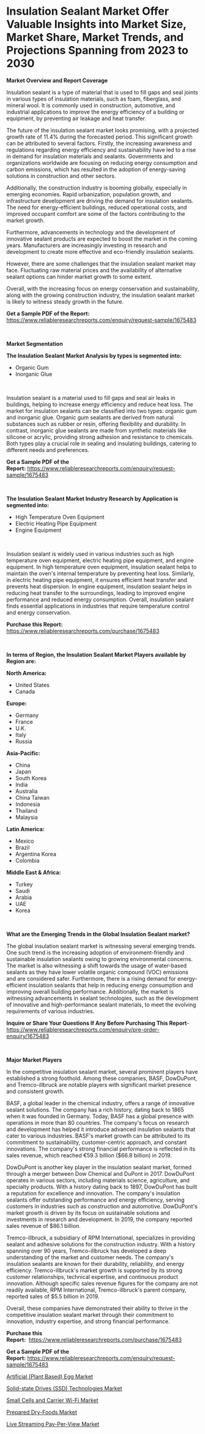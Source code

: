 <p><h1>Insulation Sealant Market Offer Valuable Insights into Market Size, Market Share, Market Trends, and Projections Spanning from 2023 to 2030</h1></p><p><strong>Market Overview and Report Coverage</strong></p>
<p><p>Insulation sealant is a type of material that is used to fill gaps and seal joints in various types of insulation materials, such as foam, fiberglass, and mineral wool. It is commonly used in construction, automotive, and industrial applications to improve the energy efficiency of a building or equipment, by preventing air leakage and heat transfer.</p><p>The future of the insulation sealant market looks promising, with a projected growth rate of 11.4% during the forecasted period. This significant growth can be attributed to several factors. Firstly, the increasing awareness and regulations regarding energy efficiency and sustainability have led to a rise in demand for insulation materials and sealants. Governments and organizations worldwide are focusing on reducing energy consumption and carbon emissions, which has resulted in the adoption of energy-saving solutions in construction and other sectors.</p><p>Additionally, the construction industry is booming globally, especially in emerging economies. Rapid urbanization, population growth, and infrastructure development are driving the demand for insulation sealants. The need for energy-efficient buildings, reduced operational costs, and improved occupant comfort are some of the factors contributing to the market growth.</p><p>Furthermore, advancements in technology and the development of innovative sealant products are expected to boost the market in the coming years. Manufacturers are increasingly investing in research and development to create more effective and eco-friendly insulation sealants.</p><p>However, there are some challenges that the insulation sealant market may face. Fluctuating raw material prices and the availability of alternative sealant options can hinder market growth to some extent.</p><p>Overall, with the increasing focus on energy conservation and sustainability, along with the growing construction industry, the insulation sealant market is likely to witness steady growth in the future.</p></p>
<p><strong>Get a Sample PDF of the Report:</strong> <a href="https://www.reliableresearchreports.com/enquiry/request-sample/1675483">https://www.reliableresearchreports.com/enquiry/request-sample/1675483</a></p>
<p>&nbsp;</p>
<p><strong>Market Segmentation</strong></p>
<p><strong>The Insulation Sealant Market Analysis by types is segmented into:</strong></p>
<p><ul><li>Organic Gum</li><li>Inorganic Glue</li></ul></p>
<p>&nbsp;</p>
<p><p>Insulation sealant is a material used to fill gaps and seal air leaks in buildings, helping to increase energy efficiency and reduce heat loss. The market for insulation sealants can be classified into two types: organic gum and inorganic glue. Organic gum sealants are derived from natural substances such as rubber or resin, offering flexibility and durability. In contrast, inorganic glue sealants are made from synthetic materials like silicone or acrylic, providing strong adhesion and resistance to chemicals. Both types play a crucial role in sealing and insulating buildings, catering to different needs and preferences.</p></p>
<p><strong>Get a Sample PDF of the Report:</strong>&nbsp;<a href="https://www.reliableresearchreports.com/enquiry/request-sample/1675483">https://www.reliableresearchreports.com/enquiry/request-sample/1675483</a></p>
<p>&nbsp;</p>
<p><strong>The Insulation Sealant Market Industry Research by Application is segmented into:</strong></p>
<p><ul><li>High Temperature Oven Equipment</li><li>Electric Heating Pipe Equipment</li><li>Engine Equipment</li></ul></p>
<p>&nbsp;</p>
<p><p>Insulation sealant is widely used in various industries such as high temperature oven equipment, electric heating pipe equipment, and engine equipment. In high temperature oven equipment, insulation sealant helps to maintain the oven's internal temperature by preventing heat loss. Similarly, in electric heating pipe equipment, it ensures efficient heat transfer and prevents heat dispersion. In engine equipment, insulation sealant helps in reducing heat transfer to the surroundings, leading to improved engine performance and reduced energy consumption. Overall, insulation sealant finds essential applications in industries that require temperature control and energy conservation.</p></p>
<p><strong>Purchase this Report:</strong>&nbsp; <a href="https://www.reliableresearchreports.com/purchase/1675483">https://www.reliableresearchreports.com/purchase/1675483</a></p>
<p>&nbsp;</p>
<p><strong>In terms of Region, the Insulation Sealant Market Players available by Region are:</strong></p>
<p>
    <p> <strong> North America: </strong>
        <ul>
            <li>United States</li>
            <li>Canada</li>
        </ul>
        </p> 
    <p> <strong> Europe: </strong>
        <ul>
            <li>Germany</li>
            <li>France</li>
            <li>U.K.</li>
            <li>Italy</li>
            <li>Russia</li>
        </ul>
        </p> 
    <p> <strong> Asia-Pacific: </strong>
        <ul>
            <li>China</li>
            <li>Japan</li>
            <li>South Korea</li>
            <li>India</li>
            <li>Australia</li>
            <li>China Taiwan</li>
            <li>Indonesia</li>
            <li>Thailand</li>
            <li>Malaysia</li>
        </ul>
        </p> 
    <p> <strong> Latin America: </strong>
        <ul>
            <li>Mexico</li>
            <li>Brazil</li>
            <li>Argentina Korea</li>
            <li>Colombia</li>
        </ul>
        </p> 
    <p> <strong> Middle East & Africa: </strong>
        <ul>
            <li>Turkey</li>
            <li>Saudi</li>
            <li>Arabia</li>
            <li>UAE</li>
            <li>Korea</li>
        </ul>
    </p>
    </p>
<p>&nbsp;</p>
<p><strong>What are the Emerging Trends in the Global Insulation Sealant market?</strong></p>
<p><p>The global insulation sealant market is witnessing several emerging trends. One such trend is the increasing adoption of environment-friendly and sustainable insulation sealants owing to growing environmental concerns. The market is also witnessing a shift towards the usage of water-based sealants as they have lower volatile organic compound (VOC) emissions and are considered safer. Furthermore, there is a rising demand for energy-efficient insulation sealants that help in reducing energy consumption and improving overall building performance. Additionally, the market is witnessing advancements in sealant technologies, such as the development of innovative and high-performance sealant materials, to meet the evolving requirements of various industries.</p></p>
<p><strong>Inquire or Share Your Questions If Any Before Purchasing This Report</strong>- <a href="https://www.reliableresearchreports.com/enquiry/pre-order-enquiry/1675483">https://www.reliableresearchreports.com/enquiry/pre-order-enquiry/1675483</a></p>
<p>&nbsp;</p>
<p><strong>Major Market Players</strong></p>
<p><p>In the competitive insulation sealant market, several prominent players have established a strong foothold. Among these companies, BASF, DowDuPont, and Tremco-illbruck are notable players with significant market presence and consistent growth.</p><p>BASF, a global leader in the chemical industry, offers a range of innovative sealant solutions. The company has a rich history, dating back to 1865 when it was founded in Germany. Today, BASF has a global presence with operations in more than 80 countries. The company's focus on research and development has helped it introduce advanced insulation sealants that cater to various industries. BASF's market growth can be attributed to its commitment to sustainability, customer-centric approach, and constant innovations. The company's strong financial performance is reflected in its sales revenue, which reached €59.3 billion ($66.8 billion) in 2019.</p><p>DowDuPont is another key player in the insulation sealant market, formed through a merger between Dow Chemical and DuPont in 2017. DowDuPont operates in various sectors, including materials science, agriculture, and specialty products. With a history dating back to 1897, DowDuPont has built a reputation for excellence and innovation. The company's insulation sealants offer outstanding performance and energy efficiency, serving customers in industries such as construction and automotive. DowDuPont's market growth is driven by its focus on sustainable solutions and investments in research and development. In 2019, the company reported sales revenue of $86.1 billion.</p><p>Tremco-illbruck, a subsidiary of RPM International, specializes in providing sealant and adhesive solutions for the construction industry. With a history spanning over 90 years, Tremco-illbruck has developed a deep understanding of the market and customer needs. The company's insulation sealants are known for their durability, reliability, and energy efficiency. Tremco-illbruck's market growth is supported by its strong customer relationships, technical expertise, and continuous product innovation. Although specific sales revenue figures for the company are not readily available, RPM International, Tremco-illbruck's parent company, reported sales of $5.5 billion in 2019.</p><p>Overall, these companies have demonstrated their ability to thrive in the competitive insulation sealant market through their commitment to innovation, industry expertise, and strong financial performance.</p></p>
<p><strong>Purchase this Report:</strong>&nbsp;&nbsp;<a href="https://www.reliableresearchreports.com/purchase/1675483">https://www.reliableresearchreports.com/purchase/1675483</a></p>
<p></p>
<p><strong>Get a Sample PDF of the Report:</strong>&nbsp;<a href="https://www.reliableresearchreports.com/enquiry/request-sample/1675483">https://www.reliableresearchreports.com/enquiry/request-sample/1675483</a></p>
<p><p><a href="https://medium.com/@ravenrussel2023/decoding-artificial-plant-based-egg-market-metrics-market-share-trends-and-growth-patterns-ea79a4425bff">Artificial (Plant Based) Egg Market</a></p><p><a href="https://medium.com/@scanw41036/analyzing-solid-state-drives-ssd-technologies-market-global-industry-perspective-and-forecast-f65c40a9b6a0">Solid-state Drives (SSD) Technologies Market</a></p><p><a href="https://medium.com/@avarobertson1969/small-cells-and-carrier-wi-fi-market-research-report-its-history-and-forecast-2023-to-2030-1cf205a5b544">Small Cells and Carrier Wi-Fi Market</a></p><p><a href="https://medium.com/@gerardowolf/prepared-dry-foods-market-research-report-its-history-and-forecast-2023-to-2030-41e8c512bd37">Prepared Dry-Foods Market</a></p><p><a href="https://medium.com/@annarussell1981/live-streaming-pay-per-view-market-focuses-on-market-share-size-and-projected-forecast-till-2030-07d1b760947c">Live Streaming Pay-Per-View Market</a></p></p>